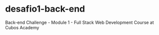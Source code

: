 # desafio1-back-end
Back-end Challenge - Module 1 - Full Stack Web Development Course at Cubos Academy
